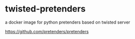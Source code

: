 # twisted-pretenders

a docker image for python pretenders based on twisted server

https://github.com/pretenders/pretenders

